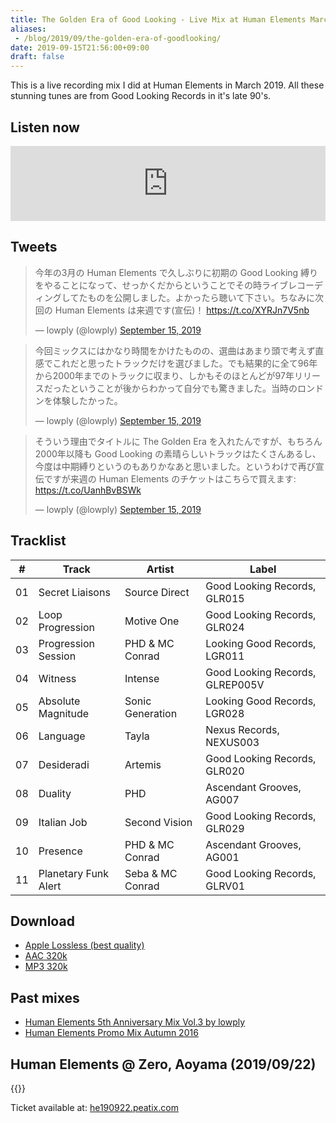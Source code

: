 ```yaml
---
title: The Golden Era of Good Looking - Live Mix at Human Elements March 2019
aliases:
 - /blog/2019/09/the-golden-era-of-goodlooking/
date: 2019-09-15T21:56:00+09:00
draft: false
---
```


This is a live recording mix I did at Human Elements in March 2019. All these stunning tunes are from Good Looking Records in it's late 90's.

## Listen now

<iframe width="100%" height="120" src="https://www.mixcloud.com/widget/iframe/?hide_cover=1&feed=%2Flowply%2Fthe-golden-era-of-good-looking-live-mix-at-human-elements-march-2019%2F" frameborder="0" ></iframe>

## Tweets

<blockquote class="twitter-tweet" data-theme="light"><p lang="ja" dir="ltr">今年の3月の Human Elements で久しぶりに初期の Good Looking 縛りをやることになって、せっかくだからということでその時ライブレコーディングしてたものを公開しました。よかったら聴いて下さい。ちなみに次回の Human Elements は来週です(宣伝)！ <a href="https://t.co/XYRJn7V5nb">https://t.co/XYRJn7V5nb</a></p>&mdash; lowply (@lowply) <a href="https://twitter.com/lowply/status/1173276490537947139?ref_src=twsrc%5Etfw">September 15, 2019</a></blockquote> <script async src="https://platform.twitter.com/widgets.js" charset="utf-8"></script>

<blockquote class="twitter-tweet"><p lang="ja" dir="ltr">今回ミックスにはかなり時間をかけたものの、選曲はあまり頭で考えず直感でこれだと思ったトラックだけを選びました。でも結果的に全て96年から2000年までのトラックに収まり、しかもそのほとんどが97年リリースだったということが後からわかって自分でも驚きました。当時のロンドンを体験したかった。</p>&mdash; lowply (@lowply) <a href="https://twitter.com/lowply/status/1173276491620081665?ref_src=twsrc%5Etfw">September 15, 2019</a></blockquote> <script async src="https://platform.twitter.com/widgets.js" charset="utf-8"></script>

<blockquote class="twitter-tweet"><p lang="ja" dir="ltr">そういう理由でタイトルに The Golden Era を入れたんですが、もちろん2000年以降も Good Looking の素晴らしいトラックはたくさんあるし、今度は中期縛りというのもありかなあと思いました。というわけで再び宣伝ですが来週の Human Elements のチケットはこちらで買えます: <a href="https://t.co/UanhBvBSWk">https://t.co/UanhBvBSWk</a></p>&mdash; lowply (@lowply) <a href="https://twitter.com/lowply/status/1173276493281054720?ref_src=twsrc%5Etfw">September 15, 2019</a></blockquote> <script async src="https://platform.twitter.com/widgets.js" charset="utf-8"></script>

## Tracklist

| \#  | Track                | Artist           | Label                           |
| --- | -------------------- | ---------------- | ------------------------------- |
| 01  | Secret Liaisons      | Source Direct    | Good Looking Records, GLR015    |
| 02  | Loop Progression     | Motive One       | Good Looking Records, GLR024    |
| 03  | Progression Session  | PHD & MC Conrad  | Looking Good Records, LGR011    |
| 04  | Witness              | Intense          | Good Looking Records, GLREP005V |
| 05  | Absolute Magnitude   | Sonic Generation | Looking Good Records, LGR028    |
| 06  | Language             | Tayla            | Nexus Records, NEXUS003         |
| 07  | Desideradi           | Artemis          | Good Looking Records, GLR020    |
| 08  | Duality              | PHD              | Ascendant Grooves, AG007        |
| 09  | Italian Job          | Second Vision    | Good Looking Records, GLR029    |
| 10  | Presence             | PHD & MC Conrad  | Ascendant Grooves, AG001        |
| 11  | Planetary Funk Alert | Seba & MC Conrad | Good Looking Records, GLRV01    |

## Download

- [Apple Lossless (best quality)](https://lowply.net/mixes/the-golden-era-of-goodlooking-alac.m4a)
- [AAC 320k](https://lowply.net/mixes/the-golden-era-of-goodlooking-aac.m4a)
- [MP3 320k](https://lowply.net/mixes/the-golden-era-of-goodlooking.mp3)

## Past mixes

- [Human Elements 5th Anniversary Mix Vol.3 by lowply](/blog/2011/07/human-elements-5th-promo-mix/)
- [Human Elements Promo Mix Autumn 2016](/blog/2017/08/human-elements-promo-mix-autumn-2016/)

## Human Elements @ Zero, Aoyama (2019/09/22)

{{<img name="HE_20190922_fin_1_flyer_190829.png" >}}

Ticket available at: [he190922.peatix.com](https://he190922.peatix.com/)
